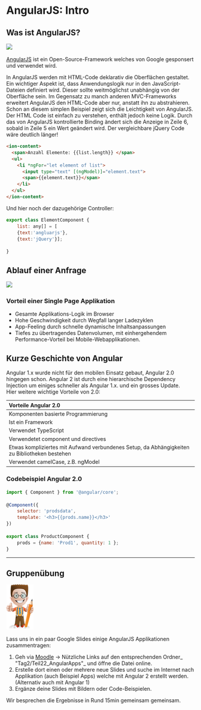 # AngularJS: Intro

## Was ist AngularJS?

![](http://html5-mobile.de/wp-content/uploads/2012/05/angular-js-mvc-framework.png) 

[AngularJS](https://angularjs.org/) ist ein Open-Source-Framework welches von Google gesponsert und verwendet wird.

In AngularJS werden mit HTML-Code deklarativ die Oberflächen gestaltet. Ein wichtiger Aspekt ist, dass Anwendungslogik nur in den JavaScript-Dateien definiert wird. Dieser sollte weitmöglichst unabhängig von der Oberfläche sein. Im Gegensatz zu manch anderen MVC-Frameworks erweitert AngularJS den HTML-Code aber nur, anstatt ihn zu abstrahieren.  
Schon an diesem simplen Beispiel zeigt sich die Leichtigkeit von AngularJS. Der HTML Code ist einfach zu verstehen, enthält jedoch keine Logik. Durch das von AngularJS kontrollierte Binding ändert sich die Anzeige in Zeile 6, sobald in Zeile 5 ein Wert geändert wird. Der vergleichbare jQuery Code wäre deutlich länger!

```html
<ion-content>
  <span>Anzahl Elemente: {{list.length}} </span>
  <ul>
    <li *ngFor="let element of list">
      <input type="text" [(ngModel)]="element.text">
      <span>{{element.text}}</span>
    </li>
  </ul>
</ion-content>
```

Und hier noch der dazugehörige Controller:

```js
export class ElementComponent {
    list: any[] = [
    {text:'angluarjs'},
    {text:'jQuery'}];

}
```

## Ablauf einer Anfrage

![](http://www.innotix.com/files/2914/5631/4175/SinglePage_Lifecycle.png)

### Vorteil einer Single Page Applikation

* Gesamte Applikations-Logik im Browser
* Hohe Geschwindigkeit durch Wegfall langer Ladezyklen
* App-Feeling durch schnelle dynamische Inhaltsanpassungen
* Tiefes zu übertragendes Datenvolumen, mit einhergehendem Performance-Vorteil bei Mobile-Webapplikationen.

## Kurze Geschichte von Angular

Angular 1.x wurde nicht für den mobilen Einsatz gebaut, Angular 2.0 hingegen schon. Angular 2 ist durch eine hierarchische Dependency Injection um einiges schneller als Angular 1.x. und ein grosses Update.  
Hier weitere wichtige Vorteile von 2.0:

| Vorteile Angular 2.0 |
| :--- |
| Komponenten basierte Programmierung |
| Ist ein Framework |
| Verwendet TypeScript |
| Verwendetet component und directives |
| Etwas kompliziertes mit Aufwand verbundenes Setup, da Abhängigkeiten zu Bibliotheken bestehen |
| Verwendet camelCase, z.B. ngModel |

### Codebeispiel Angular 2.0

```js
import { Component } from '@angular/core';

@Component({
    selector: 'prodsdata',
    template: '<h3>{{prods.name}}</h3>'
})

export class ProductComponent {
    prods = {name: 'Prod1', quantity: 1 };
}
```

---

## Gruppenübung

![](/_allgemein/ralph_uebung.png)

Lass uns in ein paar Google Slides einige AngularJS Applikationen zusammentragen:

1. Geh via [Moodle](https://kurse.ict-bz.ch/) -&gt; Nützliche Links auf den entsprechenden Ordner_ "Tag2/Teil22\_AngularApps"_ und öffne die Datei online.
2. Erstelle dort einen oder mehrere neue Slides und suche im Internet nach Applikation \(auch Beispiel Apps\) welche mit Angular 2 erstellt werden. \(Alternativ auch mit Angular 1\) 
3. Ergänze deine Slides mit Bildern oder Code-Beispielen.

Wir besprechen die Ergebnisse in Rund 15min gemeinsam gemeinsam.


